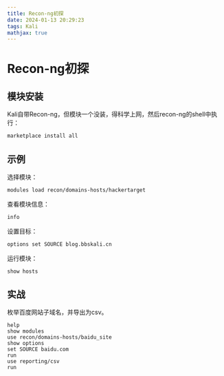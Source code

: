 ```yaml
---
title: Recon-ng初探
date: 2024-01-13 20:29:23
tags: Kali
mathjax: true
---
```


# Recon-ng初探

## 模块安装

Kali自带Recon-ng，但模块一个没装，得科学上网，然后recon-ng的shell中执行：

```bash
marketplace install all
```

## 示例

选择模块：

```bash
modules load recon/domains-hosts/hackertarget
```

查看模块信息：

```bash
info
```

设置目标：

```bash
options set SOURCE blog.bbskali.cn
```

运行模块：

```bash
show hosts
```

## 实战

枚举百度网站子域名，并导出为csv。

```
help
show modules
use recon/domains-hosts/baidu_site
show options
set SOURCE baidu.com
run
use reporting/csv
run
```
